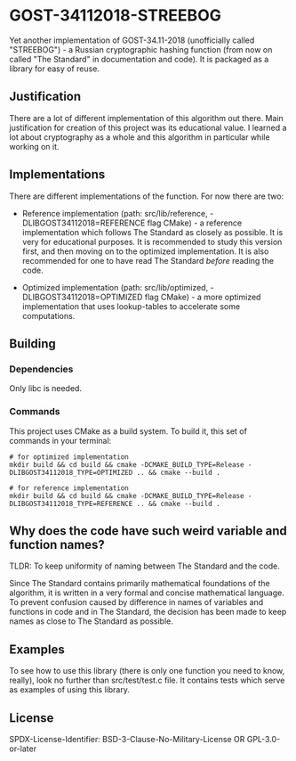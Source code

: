 # GOST-34112018-STREEBOG

Yet another implementation of GOST-34.11-2018 (unofficially called "STREEBOG") - a Russian cryptographic hashing function (from now on called "The Standard" in documentation and code). It is packaged as a library for easy of reuse.

## Justification

There are a lot of different implementation of this algorithm out there. Main justification for creation of this project was its educational value. I learned a lot about cryptography as a whole and this algorithm in particular while working on it.

## Implementations

There are different implementations of the function. For now there are two:

* Reference implementation (path: src/lib/reference, -DLIBGOST34112018=REFERENCE flag CMake) - a reference implementation which follows The Standard as closely as possible. It is very for educational purposes. It is recommended to study this version first, and then moving on to the optimized implementation. It is also recommended for one to have read The Standard _before_ reading the code.

* Optimized implementation (path: src/lib/optimized, -DLIBGOST34112018=OPTIMIZED flag CMake) - a more optimized implementation that uses lookup-tables to accelerate some computations.

## Building
### Dependencies

Only libc is needed.

### Commands

This project uses CMake as a build system. To build it, this set of commands in your terminal:

```
# for optimized implementation
mkdir build && cd build && cmake -DCMAKE_BUILD_TYPE=Release -DLIBGOST34112018_TYPE=OPTIMIZED .. && cmake --build .

# for reference implementation
mkdir build && cd build && cmake -DCMAKE_BUILD_TYPE=Release -DLIBGOST34112018_TYPE=REFERENCE .. && cmake --build .
```

## Why does the code have such weird variable and function names?

TLDR: To keep uniformity of naming between The Standard and the code.

Since The Standard contains primarily mathematical foundations of the algorithm, it is written in a very formal and concise mathematical language. To prevent confusion caused by difference in names of variables and functions in code and in The Standard, the decision has been made to keep names as close to The Standard as possible.

## Examples

To see how to use this library (there is only one function you need to know, really), look no further than src/test/test.c file. It contains tests which serve as examples of using this library.

## License

SPDX-License-Identifier: BSD-3-Clause-No-Military-License OR GPL-3.0-or-later

